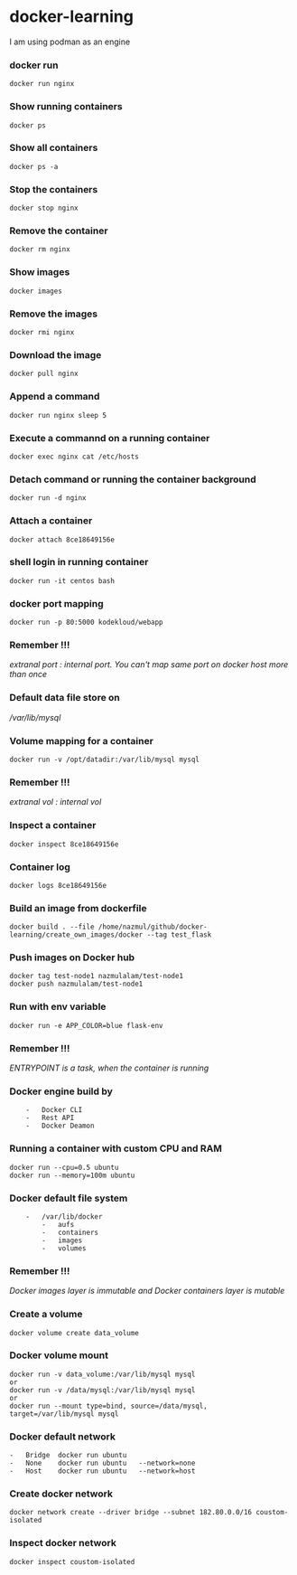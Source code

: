 # docker-learning
I am using podman as an engine


### docker run
```
docker run nginx
```

### Show running containers
```
docker ps
```

### Show all containers
```
docker ps -a
```

### Stop the containers
```
docker stop nginx
```

### Remove the container
```
docker rm nginx
```

### Show images
```
docker images
```

### Remove the images
```
docker rmi nginx
```

### Download the image
```
docker pull nginx
```

### Append a command
```
docker run nginx sleep 5
```

### Execute a commannd on a running container
```
docker exec nginx cat /etc/hosts
```

### Detach command or running the container background
```
docker run -d nginx
```

### Attach a container
```
docker attach 8ce18649156e
```

### shell login in running container
```
docker run -it centos bash
```

### docker port mapping
```
docker run -p 80:5000 kodekloud/webapp
```

### Remember !!!
_extranal port : internal port. You can't map same port on docker host more than once_

### Default data file store on 
_/var/lib/mysql_

### Volume mapping for a container
```
docker run -v /opt/datadir:/var/lib/mysql mysql
```

### Remember !!!
_extranal vol : internal vol_

### Inspect a container
```
docker inspect 8ce18649156e
```

### Container log
```
docker logs 8ce18649156e
```

### Build an image from dockerfile
```
docker build . --file /home/nazmul/github/docker-learning/create_own_images/docker --tag test_flask
```

### Push images on Docker hub
```
docker tag test-node1 nazmulalam/test-node1
docker push nazmulalam/test-node1
```

### Run with env variable
```
docker run -e APP_COLOR=blue flask-env
```

### Remember !!!
_ENTRYPOINT is a task, when the container is running_

### Docker engine build by
```
    -   Docker CLI
    -   Rest API
    -   Docker Deamon
```

### Running a container with custom CPU and RAM
```
docker run --cpu=0.5 ubuntu
docker run --memory=100m ubuntu
```

### Docker default file system
```
    -   /var/lib/docker
        -   aufs
        -   containers
        -   images
        -   volumes
```

### Remember !!!
_Docker images layer is immutable and Docker containers layer is mutable_

### Create a volume
```
docker volume create data_volume
```

### Docker volume mount
```
docker run -v data_volume:/var/lib/mysql mysql
or
docker run -v /data/mysql:/var/lib/mysql mysql
or
docker run --mount type=bind, source=/data/mysql, target=/var/lib/mysql mysql
```

### Docker default network
    -   Bridge  docker run ubuntu
    -   None    docker run ubuntu   --network=none
    -   Host    docker run ubuntu   --network=host

### Create docker network
```
docker network create --driver bridge --subnet 182.80.0.0/16 coustom-isolated
```

### Inspect docker network
```
docker inspect coustom-isolated
```

### 